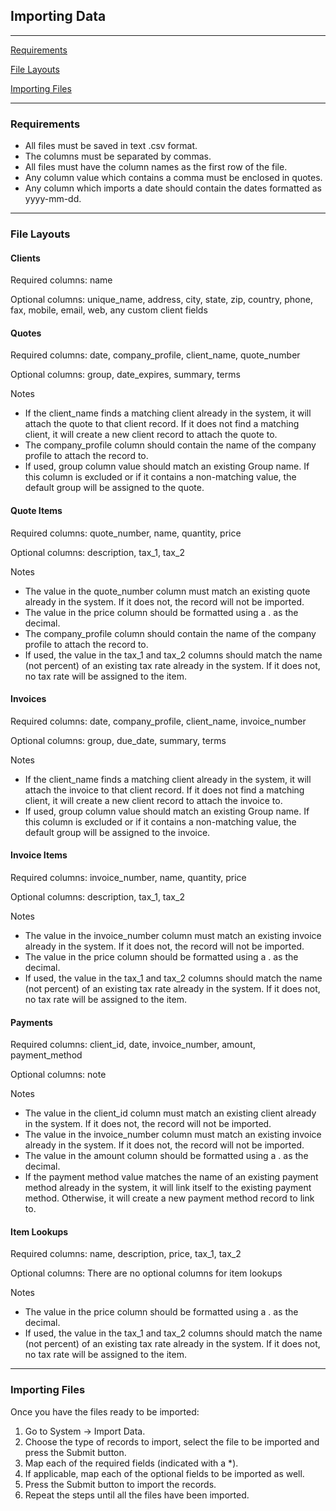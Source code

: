 Importing Data
---

---

[Requirements](#requirements)

[File Layouts](#file-layouts)

[Importing Files](#importing-files)

---

<a id="requirements"></a>
### Requirements

-   All files must be saved in text .csv format.
-   The columns must be separated by commas.
-   All files must have the column names as the first row of the file.
-   Any column value which contains a comma must be enclosed in quotes.
-   Any column which imports a date should contain the dates formatted
    as yyyy-mm-dd.

---

<a id="file-layouts"></a>
### File Layouts

#### Clients

Required columns: name

Optional columns: unique\_name, address, city, state, zip, country,
phone, fax, mobile, email, web, any custom client fields

#### Quotes

Required columns: date, company\_profile, client\_name, quote\_number

Optional columns: group, date\_expires, summary, terms

Notes

-   If the client\_name finds a matching client already in the system,
    it will attach the quote to that client record. If it does not find
    a matching client, it will create a new client record to attach the
    quote to.
-   The company\_profile column should contain the name of the company
    profile to attach the record to.
-   If used, group column value should match an existing Group name. If
    this column is excluded or if it contains a non-matching value, the
    default group will be assigned to the quote.

#### Quote Items

Required columns: quote\_number, name, quantity, price

Optional columns: description, tax\_1, tax\_2

Notes

-   The value in the quote\_number column must match an existing quote
    already in the system. If it does not, the record will not be
    imported.
-   The value in the price column should be formatted using a . as the
    decimal.
-   The company\_profile column should contain the name of the company
    profile to attach the record to.
-   If used, the value in the tax\_1 and tax\_2 columns should match the
    name (not percent) of an existing tax rate already in the system. If
    it does not, no tax rate will be assigned to the item.

#### Invoices

Required columns: date, company\_profile, client\_name, invoice\_number

Optional columns: group, due\_date, summary, terms

Notes

-   If the client\_name finds a matching client already in the system,
    it will attach the invoice to that client record. If it does not
    find a matching client, it will create a new client record to attach
    the invoice to.
-   If used, group column value should match an existing Group name. If
    this column is excluded or if it contains a non-matching value, the
    default group will be assigned to the invoice.

#### Invoice Items

Required columns: invoice\_number, name, quantity, price

Optional columns: description, tax\_1, tax\_2

Notes

-   The value in the invoice\_number column must match an existing
    invoice already in the system. If it does not, the record will not
    be imported.
-   The value in the price column should be formatted using a . as the
    decimal.
-   If used, the value in the tax\_1 and tax\_2 columns should match the
    name (not percent) of an existing tax rate already in the system. If
    it does not, no tax rate will be assigned to the item.

#### Payments

Required columns: client\_id, date, invoice\_number, amount,
payment\_method

Optional columns: note

Notes

-   The value in the client\_id column must match an existing client
    already in the system. If it does not, the record will not be
    imported.
-   The value in the invoice\_number column must match an existing
    invoice already in the system. If it does not, the record will not
    be imported.
-   The value in the amount column should be formatted using a . as the
    decimal.
-   If the payment method value matches the name of an existing payment
    method already in the system, it will link itself to the existing
    payment method. Otherwise, it will create a new payment method
    record to link to.

#### Item Lookups

Required columns: name, description, price, tax\_1, tax\_2

Optional columns: There are no optional columns for item lookups

Notes

-   The value in the price column should be formatted using a . as the
    decimal.
-   If used, the value in the tax\_1 and tax\_2 columns should match the
    name (not percent) of an existing tax rate already in the system. If
    it does not, no tax rate will be assigned to the item.

---

<a id="importing-files"></a>
### Importing Files

Once you have the files ready to be imported:

1.  Go to System -&gt; Import Data.
2.  Choose the type of records to import, select the file to be imported
    and press the Submit button.
3.  Map each of the required fields (indicated with a \*).
4.  If applicable, map each of the optional fields to be imported as
    well.
5.  Press the Submit button to import the records.
6.  Repeat the steps until all the files have been imported.
